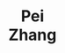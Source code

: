 ---
layout: page
title: Pei   <br>  Zhang
description: Research Assistant
img: /assets/images/Zhang_Pei.jpeg
importance: 9
category: Research Assistants
---